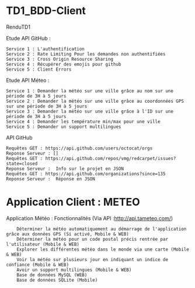 # TD1_BDD-Client
RenduTD1

Etude API GitHub :

	Service 1 : L'authentification
	Service 2 : Rate Limiting Pour les demandes non authentifiées 
	Service 3 : Cross Origin Resource Sharing  
	Service 4 : Récupérer des emojis pour github 
	Service 5 : Client Errors

Etude API Méteo :

	Service 1 : Demander la météo sur une ville grâce au nom sur une période de 3H à 5 jours
	Service 2 : Demander la météo sur une ville grâce au coordonnées GPS sur une période de 3H à 5 jours
	Service 3 : Demander la météo sur une ville grâce à l'ID sur une période de 3H à 5 jours
	Service 4 : Demander les température min/max pour une ville
	Service 5 : Demander un support multilingues

API GitHub

	Requêtes GET : https://api.github.com/users/octocat/orgs
	Reponse Serveur : []
	Requêtes GET : https://api.github.com/repos/vmg/redcarpet/issues?state=closed
	Reponse Serveur :  Info sur le projet en JSON
	Requêtes GET : https://api.github.com/organizations?since=135
	Reponse Serveur :  Réponse en JSON
		

# Application Client : METEO

Application Météo : Fonctionnalités (Via API :http://api.tameteo.com/)
	
		Déterminer la météo automatiquement au démarrage de l'application grâce aux données GPS (Si activé, Mobile & WEB)
		Déterminer la météo pour un code postal précis rentrée par l'utilisateur (Mobile & WEB)
		Explorer les différentes météo dans le monde via une carte (Mobile & WEB)
		Voir la météo sur plusieurs jour en indiquant un indice de confiance (Mobile & WEB)
		Avoir un support multilingues (Mobile & WEB)
		Base de données MySQL (WEB)
		Base de données SQLite (Mobile)
		
		
	